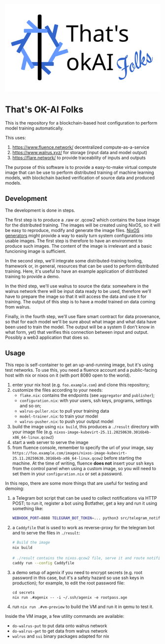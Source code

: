 ![That's okAI Folks logo](./art/banner.png)

# That's OK-AI Folks

This is the repository for a blockchain-based host configuration to perform
model training automatically.

This uses:

1. https://www.fluence.network/ decentralized compute-as-a-service
2. https://www.walrus.xyz/ for storage (input data and model output)
3. https://flare.network/ to provide traceability of inputs and outputs

The purpose of this software is to provide a easy-to-make virtual compute image
that can be use to perform distributed training of machine learning models, with
blockchain backed verification of source data and produced models.

## Development

The development is done in steps.

The first step is to produce a .raw or .qcow2 which contains the base image for
the distributed training. The images will be created using NixOS, so it will be
easy to reproduce, modify and generate the image files.
[NixOS generators](https://github.com/nix-community/nixos-generators) might
provide a way to easily turn system configurations into usable images.
The first step is therefore to have an environment to produce such images. The
content of the image is irrelevant and a basic funcioning image is sufficient.

In the second step, we'll integrate some distributed-training tooling, framework
or, in general, resources that can be used to perform distributed training.
Here, it's useful to have an example application of distributed training to
provide a demo.

In the third step, we'll use walrus to source the data: somewhere in the walrus
network there will be input data ready to be used, therefore we'll have to
prepare the image so that it will access the data and use it for training.
The output of this step is to have a model trained on data coming from walrus.

Finally, in the fourth step, we'll use flare smart contract for data provenance,
so that for each model we'll be sure about what image and what data have been
used to train the model.
The output will be a system (I don't know in what form, yet) that verifies this
connection between input and output. Possibly a web3 application that does so.

## Usage

This repo is self-container to get an up-and-running image, but it's using
test networks. To use this, you need a fluence account and a public-facing host
with nix or nixos on it (with port 8080 open to the world).

1. enter your nix host (e.g. `foo.example.com`) and clone this repository;
2. customize the files according to your needs:
   - `flake.nix`: contains the endpoints (see `aggregator` and `publisher`);
   - `configuration.nix`: with your users, ssh keys, programs, settings and so on;
   - `walrus-puller.nix`: to pull your training data
   - `model-trainer.nix`: to train your model
   - `walrus-pusher.nix`: to push your output model
3. build the image using `nix build`, this produces a `./result` directory with
   your image file (e.g. `nixos-image-kubevirt-25.11.20250630.3016b4b-x86_64-linux.qcow2`)
4. start a web server to serve the image
5. from fluence console, remember to specify the url of your image, say
   `https://foo.example.com/images/nixos-image-kubevirt-25.11.20250630.3016b4b-x86_64-linux.qcow2`
   before starting the machine. At the time of writing, fluence **does not**
   insert your ssh keys from the control panel when using a custom image, so
   you will need to set them in your `configuration.nix` or set a password.

In this repo, there are some more things that are useful for testing and demoing:

1. a Telegram bot script that can be used to collect notifications via HTTP POST;
   to run it, register a bot using Botfather, get a key and run it using
   something like:
   ```bash
   WEBHOOK_PORT=8888 TELEGRAM_BOT_TOKEN=... python3 src/telegram_notifier_bot.py
   ```
2. a `Caddyfile` that is used to work as reverse-proxy for the telegram bot and
   to serve the files in `./result`:
   ```bash
   # Build the image
   nix build

   # ./result contains the nixos.qcow2 file, serve it and route notifications
   caddy run --config Caddyfile
   ```
3. a demo setup of agenix if you need to encrypt secrets (e.g. root password in
   this case, but it's a safety hazard so use ssh keys in production); for
   example, to edit the root password file:
   ```
   cd secrets
   nix run .#agenix -- -i ~/.ssh/agenix -e rootpass.age
   ```
4. run `nix run .#vm-preview` to build the VM and run it in qemu to test it.

Inside the VM image, a few utility commands are available:

- `do-walrus-put` to put data onto walrus network
- `do-walrus-get` to get data from walrus network
- `walrus` and `sui` binary packages adapted for nix
